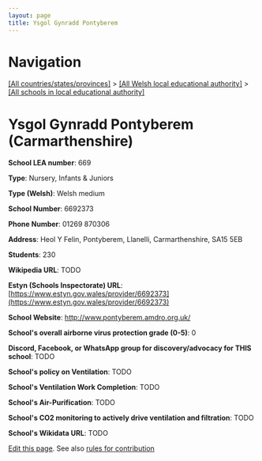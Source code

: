 ```yaml
---
layout: page
title: Ysgol Gynradd Pontyberem
---
```

# Navigation

[[All countries/states/provinces]](../../..) > [[All Welsh local educational authority]](../..) > [[All schools in local educational authority]](..)

# Ysgol Gynradd Pontyberem (Carmarthenshire)

**School LEA number**: 669

**Type**: Nursery, Infants & Juniors

**Type (Welsh)**: Welsh medium

**School Number**: 6692373

**Phone Number**: 01269 870306

**Address**: Heol Y Felin, Pontyberem, Llanelli, Carmarthenshire, SA15 5EB

**Students**: 230

**Wikipedia URL**: TODO

**Estyn (Schools Inspectorate) URL**: [https://www.estyn.gov.wales/provider/6692373](https://www.estyn.gov.wales/provider/6692373)

**School Website**: http://www.pontyberem.amdro.org.uk/

**School's overall airborne virus protection grade (0-5)**: 0

**Discord, Facebook, or WhatsApp group for discovery/advocacy for THIS school**: TODO

**School's policy on Ventilation**: TODO

**School's Ventilation Work Completion**: TODO

**School's Air-Purification**: TODO

**School's CO2 monitoring to actively drive ventilation and filtration**: TODO

**School's Wikidata URL**: TODO




[Edit this page](https://github.com/ventilate-schools/Wales/edit/prif/./Carmarthenshire/Ysgol_Gynradd_Pontyberem.md). See also [rules for contribution](../../../contribution-rules/)